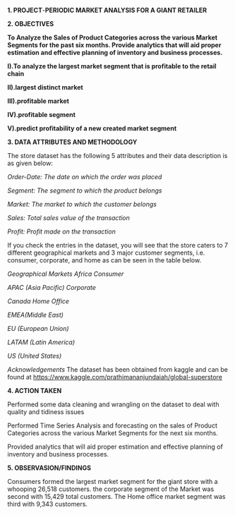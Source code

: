 **1. PROJECT**-**PERIODIC MARKET ANALYSIS FOR A GIANT RETAILER**

 **2. OBJECTIVES**

**To Analyze the Sales of Product Categories across the various Market Segments for the past six months. Provide analytics that will aid proper estimation and effective planning of inventory and business processes.**

**I).To analyze the largest market segment that is profitable to the retail chain**

**II).largest distinct market**

**III).profitable market**

**IV).profitable segment**

**V).predict profitability of a new created market segment**

**3. DATA ATTRIBUTES AND METHODOLOGY**

The store dataset has the following 5 attributes and their data description is as given below:

*Order-Date: The date on which the order was placed*

*Segment: The segment to which the product belongs*

*Market: The market to which the customer belongs*

*Sales: Total sales value of the transaction*

*Profit: Profit made on the transaction*

If you check the entries in the dataset, you will see that the store caters to 7 different geographical markets and 3 major customer segments, i.e. consumer, corporate, and home as can be seen in the table below.

*Geographical Markets Africa Consumer*

*APAC (Asia Pacific) Corporate*

*Canada Home Office*

*EMEA(Middle East)*

*EU (European Union)*

*LATAM (Latin America)*

*US (United States)*

*Acknowledgements*
The dataset has been obtained from kaggle and can be found at https://www.kaggle.com/prathimananjundaiah/global-superstore

**4. ACTION TAKEN**

Performed some data cleaning and wrangling on the dataset to deal with quality and tidiness issues

Performed Time Series Analysis and forecasting on the sales of Product Categories across the various Market Segments for the next six months.

Provided analytics that will aid proper estimation and effective planning of inventory and business processes.

**5. OBSERVASION/FINDINGS**

Consumers formed the largest market segment for the giant store with a whooping 26,518 customers. the corporate segment of the Market was second with 15,429 total customers. The Home office market segment was third with 9,343 customers.



